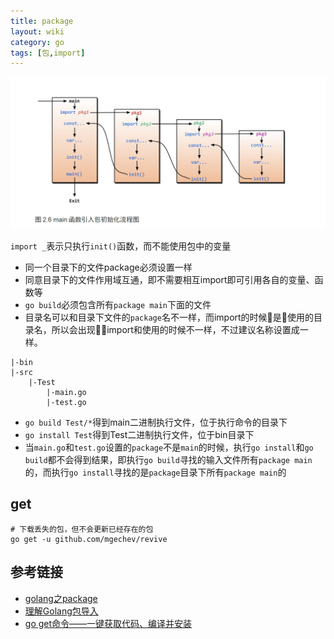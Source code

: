 ```yaml
---
title: package
layout: wiki
category: go
tags: [包,import]
---
```


![](/media/img/go/go_import.png)

`import _`表示只执行`init()`函数，而不能使用包中的变量

* 同一个目录下的文件package必须设置一样
* 同意目录下的文件作用域互通，即不需要相互import即可引用各自的变量、函数等
* `go build`必须包含所有`package main`下面的文件
* 目录名可以和目录下文件的`package`名不一样，而import的时候是使用的目录名，所以会出现import和使用的时候不一样，不过建议名称设置成一样。


```
|-bin
|-src
    |-Test
        |-main.go
        |-test.go
```

* `go build Test/*`得到main二进制执行文件，位于执行命令的目录下
* `go install Test`得到Test二进制执行文件，位于bin目录下
* 当`main.go`和`test.go`设置的`package`不是`main`的时候，执行`go install`和`go build`都不会得到结果，即执行`go build`寻找的输入文件所有`package main`的，而执行`go install`寻找的是`package`目录下所有`package main`的


## get

```shell
# 下载丢失的包，但不会更新已经存在的包
go get -u github.com/mgechev/revive
```

## 参考链接

* [golang之package](https://studygolang.com/articles/5831)
* [理解Golang包导入](https://tonybai.com/2015/03/09/understanding-import-packages/)
* [go get命令——一键获取代码、编译并安装](http://c.biancheng.net/view/123.html)
